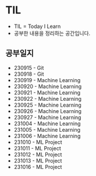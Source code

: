 # TIL

- TIL = Today I Learn
- 공부한 내용을 정리하는 공간입니다.

## 공부일지

- 230915 - Git
- 230918 - Git
- 230919 - Machine Learning
- 230920 - Machine Learning
- 230921 - Machine Learning
- 230922 - Machine Learning
- 230925 - Machine Learning
- 230926 - Machine Learning
- 230927 - Machine Learning
- 231004 - Machine Learning
- 231005 - Machine Learning
- 231006 - Machine Learning
- 231010 - ML Project
- 231011 - ML Project
- 231012 - ML Project
- 231013 - ML Project
- 231016 - ML Project
